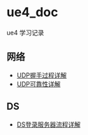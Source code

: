 # ue4_doc
ue4 学习记录
## 网络
* [UDP握手过程详解](https://github.com/qqwx1986/ue4_doc/blob/master/UDP%E6%8F%A1%E6%89%8B%E8%BF%87%E7%A8%8B%E8%AF%A6%E8%A7%A3.md)
* [UDP可靠性详解](https://github.com/qqwx1986/ue4_doc/blob/master/UDP%E5%8F%AF%E9%9D%A0%E6%80%A7%E8%AF%A6%E8%A7%A3.md)

## DS
* [DS登录服务器流程详解](https://github.com/qqwx1986/ue4_doc/blob/master/UE4%E7%99%BB%E5%BD%95%E6%9C%8D%E5%8A%A1%E5%99%A8%E6%B5%81%E7%A8%8B%E8%AF%A6%E8%A7%A3.md)
